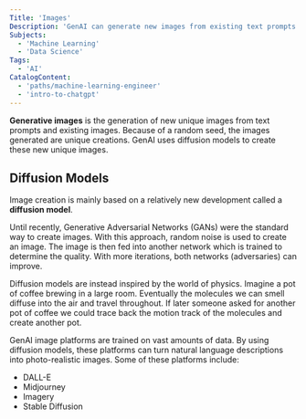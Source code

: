 ```yaml
---
Title: 'Images'
Description: 'GenAI can generate new images from existing text prompts and images. Because of a random seed, the images generated are unique creations. GenAI uses diffusion models to create these new unique images.'
Subjects:
  - 'Machine Learning'
  - 'Data Science'
Tags:
  - 'AI'
CatalogContent:
  - 'paths/machine-learning-engineer'
  - 'intro-to-chatgpt'
---
```


**Generative images** is the generation of new unique images from text prompts and existing images. Because of a random seed, the images generated are unique creations. GenAI uses diffusion models to create these new unique images.

## Diffusion Models

Image creation is mainly based on a relatively new development called a **diffusion model**.

Until recently, Generative Adversarial Networks (GANs) were the standard way to create images. With this approach, random noise is used to create an image. The image is then fed into another network which is trained to determine the quality. With more iterations, both networks (adversaries) can improve.

Diffusion models are instead inspired by the world of physics. Imagine a pot of coffee brewing in a large room. Eventually the molecules we can smell diffuse into the air and travel throughout. If later someone asked for another pot of coffee we could trace back the motion track of the molecules and create another pot.

GenAI image platforms are trained on vast amounts of data. By using diffusion models, these platforms can turn natural language descriptions into photo-realistic images. Some of these platforms include:

- DALL-E
- Midjourney
- Imagery
- Stable Diffusion
